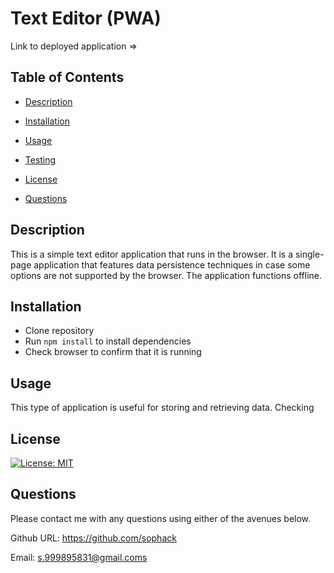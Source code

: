 # Text Editor (PWA)

Link to deployed application =>

## Table of Contents

- [Description](#description)

- [Installation](#installation)

- [Usage](#usage)

- [Testing](#testing)

- [License](#license)

- [Questions](#questions)

## Description

This is a simple text editor application that runs in the browser. It is a single-page application that features data persistence techniques in case some options are not supported by the browser. The application functions offline.

## Installation

- Clone repository
- Run `npm install` to install dependencies
- Check browser to confirm that it is running

## Usage

This type of application is useful for storing and retrieving data. Checking 

## License

[![License: MIT](https://img.shields.io/badge/License-MIT-blue.svg)](https://opensource.org/licenses/MIT)

## Questions

Please contact me with any questions using either of the avenues below.

Github URL: https://github.com/sophack

Email: s.999895831@gmail.coms
